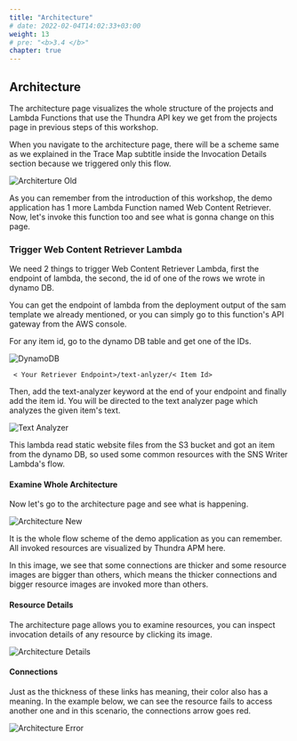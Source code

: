 ```yaml
---
title: "Architecture"
# date: 2022-02-04T14:02:33+03:00
weight: 13
# pre: "<b>3.4 </b>"
chapter: true
---
```


## Architecture

The architecture page visualizes the whole structure of the projects and Lambda Functions that use the Thundra API key we get from the projects page in previous steps of this workshop.

When you navigate to the architecture page, there will be a scheme same as we explained in the Trace Map subtitle inside the Invocation Details section because we triggered only this flow.


![Architerture Old](/images/_monitoring/architecture_old.png)


As you can remember from the introduction of this workshop, the demo application has 1 more Lambda Function named Web Content Retriever. Now, let's invoke this function too and see what is gonna change on this page.


### Trigger Web Content Retriever Lambda

We need 2 things to trigger Web Content Retriever Lambda, first the endpoint of lambda, the second, the id of one of the rows we wrote in dynamo DB.

 You can get the endpoint of lambda from the deployment output of the sam template we already mentioned, or you can simply go to this function's API gateway from the AWS console.

For any item id, go to the dynamo DB table and get one of the IDs.

![DynamoDB](/images/_monitoring/dynamodb_items.png)


<code> < Your Retriever Endpoint>/text-anlyzer/< Item Id> </code>

Then, add the text-analyzer keyword at the end of your endpoint and finally add the item id. You will be directed to the text analyzer page which analyzes the given item's text.

![Text Analyzer](/images/_monitoring/text_analyzer.png)


This lambda read static website files from the S3 bucket and got an item from the dynamo DB, so used some common resources with the SNS Writer Lambda's flow.

#### Examine Whole Architecture

Now let's go to the architecture page and see what is happening.

![Architecture New](/images/_monitoring/architecture.png)

It is the whole flow scheme of the demo application as you can remember. All invoked resources are visualized by Thundra APM here.

In this image, we see that some connections are thicker and some resource images are bigger than others, which means the thicker connections and bigger resource images are invoked more than others.

#### Resource Details

The architecture page allows you to examine resources, you can inspect invocation details of any resource by clicking its image.

![Architecture Details](/images/_monitoring/architecture_with_resource_details.png)


#### Connections

Just as the thickness of these links has meaning, their color also has a meaning. In the example below, we can see the resource fails to access another one and in this scenario, the connections arrow goes red.

![Architecture Error](/images/_monitoring/architecture_with_error.png)
